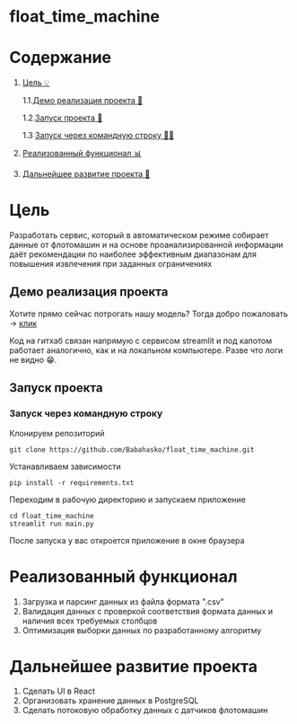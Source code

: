 # float_time_machine
# Содержание
1. [Цель 💡](#цель)

   1.1.[Демо реализация проекта 🚀](#демо-реализация-проекта)

   1.2.[Запуск проекта 🧪](#запуск-проекта)

   1.3 [Запуск через командную строку 🕵️‍♂️](#запуск-через-командную-строку)
2. [Реализованный функционал 📊](#реализованный-функционал)
3. [Дальнейшее развитие проекта 🌱](#дальнейшее-развитие-проекта)
# Цель
Разработать сервис, который в автоматическом режиме собирает данные от флотомашин и на основе проанализированной информации
даёт рекомендации по наиболее эффективным диапазонам для повышения извлечения при заданных ограничениях

## Демо реализация проекта
Хотите прямо сейчас потрогать нашу модель? Тогда добро пожаловать -> [клик](https://babahasko-float-time-machine-main-m61dg6.streamlit.app/)

Код на гитхаб связан напрямую с сервисом streamlit и под капотом работает аналогично, как и на локальном компьютере. Разве что логи не видно 😁. 

## Запуск проекта

### Запуск через командную строку
Клонируем репозиторий
```shell
git clone https://github.com/Babahasko/float_time_machine.git
```
Устанавливаем зависимости
```shell
pip install -r requirements.txt
```
Переходим в рабочую директорию и запускаем приложение
```shell
cd float_time_machine
streamlit run main.py
```

После запуска у вас откроется приложение в окне браузера

# Реализованный функционал
1. Загрузка и парсинг данных из файла формата ".csv"
2. Валидация данных с проверкой соответствия формата данных и наличия всех требуемых столбцов
3. Оптимизация выборки данных по разработанному алгоритму

# Дальнейшее развитие проекта
1. Сделать UI в React
2. Организовать хранение данных в PostgreSQL
3. Сделать потоковую обработку данных с датчиков флотомашин
